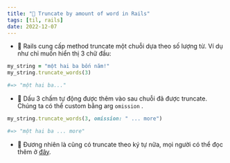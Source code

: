 ```yaml
---
title: "🌱 Truncate by amount of word in Rails"
tags: [til, rails]
date: 2022-12-07
---
```


- 🌱 Rails cung cấp method truncate một chuỗi dựa theo số lượng từ. Ví dụ như chỉ muốn hiển thị 3 chữ đầu:

```rb
my_string = "một hai ba bốn năm!"
my_string.truncate_words(3)

#=> "một hai ba..."
```

- 🌱 Dấu 3 chấm tự động được thêm vào sau chuỗi đã được truncate. Chúng ta có thể custom bằng arg `omission` .

```rb
my_string.truncate_words(3, omission: " ... more")

#=> "một hai ba ... more"
```

- 🌱 Đương nhiên là cũng có truncate theo ký tự nữa, mọi người có thể đọc thêm ở [đây](https://apidock.com/rails/String/truncate).